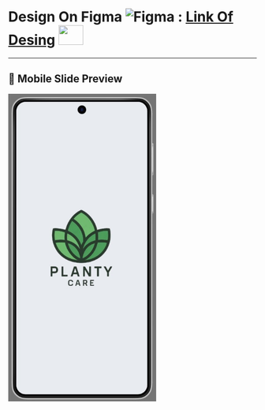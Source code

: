 # Design On Figma <img src="https://www.pngall.com/wp-content/uploads/13/Figma-Logo-PNG-Cutout.png" alt="Figma" width="40" height="40"> : [Link Of Desing](https://www.figma.com/design/TtRUpL2Nz74bueWwtUM6tt/UI-%2F-UX-Mobile-APP?node-id=0-1&node-type=canvas&t=csqQpEYDWSCO1ikP-0) <img src="https://media.giphy.com/media/mBYkXvLxkHZFmqBHIC/giphy.gif" width=50px height=40px>

---

## 📱 Mobile Slide Preview

<img src="https://github.com/GeorgeHanyMilad/EELU-Graduation-Project/blob/master/UI%20&%20UX%20Design/PlantyCare%20App.jpg?raw=true" alt="Mobile Slide" width="300"/>
